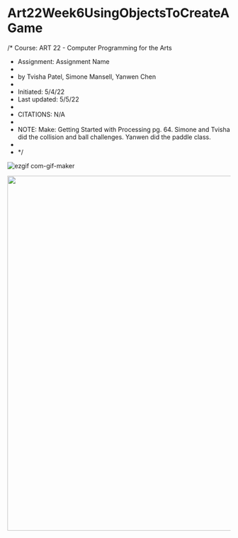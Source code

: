 # Art22Week6UsingObjectsToCreateAGame

 /* Course: ART 22  - Computer Programming for the Arts
 * Assignment: Assignment Name
 *
 * by Tvisha Patel, Simone Mansell, Yanwen Chen
 * 
 * Initiated: 5/4/22
 * Last updated: 5/5/22
 * 
 * CITATIONS: N/A
 *
 * NOTE: Make: Getting Started with Processing pg. 64. Simone and Tvisha did the collision and ball challenges. Yanwen did the paddle class.
 * 
 * */

![ezgif com-gif-maker](https://user-images.githubusercontent.com/91364746/167312057-12921b20-2e8f-4565-bf6f-444ce8c512fd.gif)

<img src="https://user-images.githubusercontent.com/91364746/167312113-86421ca3-5294-4073-a2b1-79586d70e7d3.gif" width="800">

